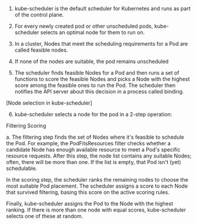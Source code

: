 1. kube-scheduler is the default scheduler for Kubernetes and runs as part of the control plane.

2. For every newly created pod or other unscheduled pods, kube-scheduler selects an optimal node for them to run on.

3. In a cluster, Nodes that meet the scheduling requirements for a Pod are called feasible nodes.

4. If none of the nodes are suitable, the pod remains unscheduled

5. The scheduler finds feasible Nodes for a Pod and then runs a set of functions to score the feasible Nodes and picks a Node with the highest score among the feasible ones to run the Pod. The scheduler then notifies the API server about this decision in a process called binding.

[Node selection in kube-scheduler]

6. kube-scheduler selects a node for the pod in a 2-step operation:

Filtering
Scoring

a. The filtering step finds the set of Nodes where it's feasible to schedule the Pod. For example, the PodFitsResources filter checks whether a candidate Node has enough available resource to meet a Pod's specific resource requests. After this step, the node list contains any suitable Nodes; often, there will be more than one. If the list is empty, that Pod isn't (yet) schedulable.

In the scoring step, the scheduler ranks the remaining nodes to choose the most suitable Pod placement. The scheduler assigns a score to each Node that survived filtering, basing this score on the active scoring rules.

Finally, kube-scheduler assigns the Pod to the Node with the highest ranking. If there is more than one node with equal scores, kube-scheduler selects one of these at random.

